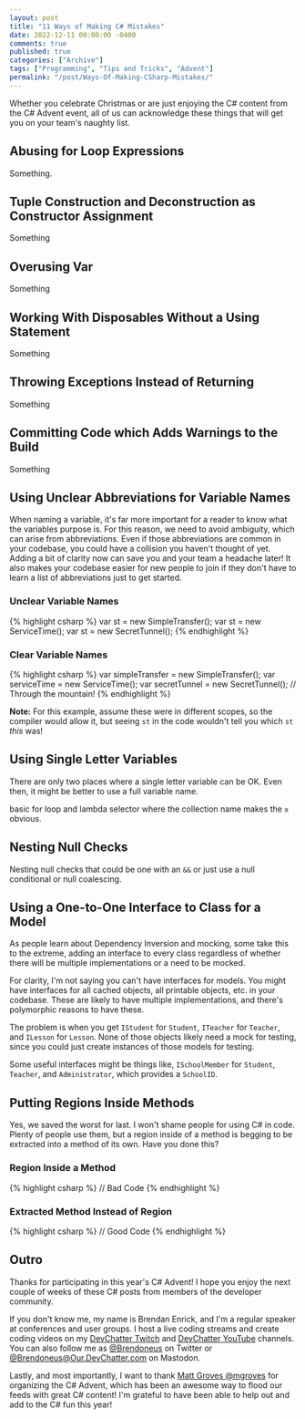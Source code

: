 ```yaml
---
layout: post
title: "11 Ways of Making C# Mistakes"
date: 2022-12-11 00:00:00 -0400
comments: true
published: true
categories: ["Archive"]
tags: ["Programming", "Tips and Tricks", "Advent"]
permalink: "/post/Ways-Of-Making-CSharp-Mistakes/"
---
```


Whether you celebrate Christmas or are just enjoying the C# content from the C# Advent event, all of us can acknowledge these things that will get you on your team's naughty list.

## Abusing for Loop Expressions

Something.

## Tuple Construction and Deconstruction as Constructor Assignment

Something

## Overusing Var

Something

## Working With Disposables Without a Using Statement

Something

## Throwing Exceptions Instead of Returning

Something

## Committing Code which Adds Warnings to the Build

Something

## Using Unclear Abbreviations for Variable Names

When naming a variable, it's far more important for a reader to know what the variables purpose is. For this reason, we need to avoid ambiguity, which can arise from abbreviations. Even if those abbreviations are common in your codebase, you could have a collision you haven't thought of yet. Adding a bit of clarity now can save you and your team a headache later! It also makes your codebase easier for new people to join if they don't have to learn a list of abbreviations just to get started.

### Unclear Variable Names

{% highlight csharp %}
var st = new SimpleTransfer();
var st = new ServiceTime();
var st = new SecretTunnel();
{% endhighlight %}

### Clear Variable Names

{% highlight csharp %}
var simpleTransfer = new SimpleTransfer();
var serviceTime = new ServiceTime();
var secretTunnel = new SecretTunnel(); // Through the mountain!
{% endhighlight %}

**Note:** For this example, assume these were in different scopes, so the compiler would allow it, but seeing `st` in the code wouldn't tell you which `st` *this* was!

## Using Single Letter Variables

There are only two places where a single letter variable can be OK. Even then, it might be better to use a full variable name.

basic for loop and lambda selector where the collection name makes the `x` obvious.

## Nesting Null Checks

Nesting null checks that could be one with an `&&` or just use a null conditional or null coalescing.

## Using a One-to-One Interface to Class for a Model

As people learn about Dependency Inversion and mocking, some take this to the extreme, adding an interface to every class regardless of whether there will be multiple implementations or a need to be mocked.

For clarity, I'm not saying you can't have interfaces for models. You might have interfaces for all cached objects, all printable objects, etc. in your codebase. These are likely to have multiple implementations, and there's polymorphic reasons to have these.

The problem is when you get `IStudent` for `Student`, `ITeacher` for `Teacher`, and `ILesson` for `Lesson`. None of those objects likely need a mock for testing, since you could just create instances of those models for testing.

Some useful interfaces might be things like, `ISchoolMember` for `Student`, `Teacher`, and `Administrator`, which provides a `SchoolID`.

## Putting Regions Inside Methods

Yes, we saved the worst for last. I won't shame people for using C# in code. Plenty of people use them, but a region inside of a method is begging to be extracted into a method of its own. Have you done this?

### Region Inside a Method

{% highlight csharp %}
// Bad Code
{% endhighlight %}

### Extracted Method Instead of Region

{% highlight csharp %}
// Good Code
{% endhighlight %}

## Outro

Thanks for participating in this year's C# Advent! I hope you enjoy the next couple of weeks of these C# posts from members of the developer community.

If you don't know me, my name is Brendan Enrick, and I'm a regular speaker at conferences and user groups. I host a live coding streams and create coding videos on my [DevChatter Twitch](https://www.twitch.tv/DevChatter) and [DevChatter YouTube](https://www.YouTube.com/c/DevChatter) channels. You can also follow me as [@Brendoneus](https://twitter.com/brendoneus) on Twitter or [@Brendoneus@Our.DevChatter.com](https://our.devchatter.com/@Brendoneus) on Mastodon.

Lastly, and most importantly, I want to thank [Matt Groves @mgroves](https://twitter.com/mgroves) for organizing the C# Advent, which has been an awesome way to flood our feeds with great C# content! I'm grateful to have been able to help out and add to the C# fun this year!
